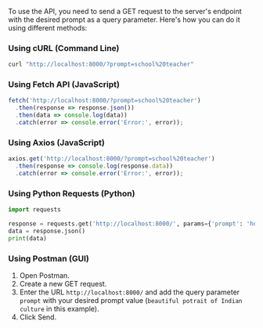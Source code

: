 To use the API, you need to send a GET request to the server's endpoint with the desired prompt as a query parameter. Here's how you can do it using different methods:

### Using cURL (Command Line)

```sh
curl "http://localhost:8000/?prompt=school%20teacher"
```

### Using Fetch API (JavaScript)

```javascript
fetch('http://localhost:8000/?prompt=school%20teacher')
  .then(response => response.json())
  .then(data => console.log(data))
  .catch(error => console.error('Error:', error));
```

### Using Axios (JavaScript)

```javascript
axios.get('http://localhost:8000/?prompt=school%20teacher')
  .then(response => console.log(response.data))
  .catch(error => console.error('Error:', error));
```

### Using Python Requests (Python)

```python
import requests

response = requests.get('http://localhost:8000/', params={'prompt': 'hot school teacher'})
data = response.json()
print(data)
```

### Using Postman (GUI)

1. Open Postman.
2. Create a new GET request.
3. Enter the URL `http://localhost:8000/` and add the query parameter `prompt` with your desired prompt value (`beautiful potrait of Indian culture` in this example).
4. Click Send.
